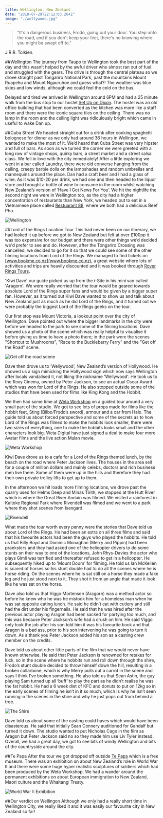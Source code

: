 ```yaml
---
title: Wellington, New Zealand
date: "2018-07-29T22:12:03.284Z"
image: "./wellywood.jpg"
---
```


>"It's a dangerous business, Frodo, going out your door. You step onto the road, and if you don't keep your feet, there's no knowing where you might be swept off to."

J.R.R. Tolkien.

##Wellington
The journey from Taupo to Wellington took the best part of the day and this wasn’t helped by the awful driver who almost ran out of fuel and struggled with the gears. The drive is through the central plateau so we drove straight past Tongariro National Park, past the mountains Mount Ruapehu and Mount Ngauruhoe and guess what?! The weather was blue skies and low winds, although we could feel the cold on the bus.

Delayed and tired we arrived in Wellington around 6PM and had a 25 minute walk from the bus stop to our hostel [Set Up on Dixon](https://www.setupdixon.co.nz/). The hostel was an old office building that had been converted as the kitchen was more like a staff room and there were the iconic square tiles on the ceiling. There was no lamp in the room and the ceiling light was ridiculously bright which came in useful to wake Dan up.

##Cuba Street
We headed straight out for a drink after cooking spaghetti bolognese for dinner as we only had around 36 hours in Wellingon, we wanted to make the most of it. We’d heard that Cuba Street was very hipster and full of bars. As soon as we turned the corner we were greeted with a long row of vintage shops, quirky bars, a street market and a street salsa class. We fell in love with the city immediately! After a little exploring we went in a bar called [Laundry](www.laundry.net.nz/), there were old converse hanging from the ceiling, creepy barbie dolls on the lampshades and random umbrellas and mannequins around the place. Dan had a craft beer and I had a glass of wine. As it was $10-20 per drink, we had one and then headed to the liquor store and brought a bottle of wine to consume in the room whilst watching New Zealand’s version of ‘Have I Got News For You’. We hit the nightlife the second night we were in Wellington too, as the city had a higher concentration of restaurants than New York, we headed out to eat in a Vietnamese place called [Restuarant 88](www.restaurant88.co.nz/), where we both had a delicious Beef Pho.

![Wellington](./wellington.jpg "Wellington")

##Lord of the Rings Location Tour
This had never been on our itinerary, we had looked it up before we got to New Zealand but felt at over £100pp it was too expensive for our budget and there were other things we’d decided we'd prefer to see and do. However, after the Tongariro Crossing was cancelled, we decided to go for it so that we could see some of the other filming locations from Lord of the Rings. We managed to find tickets on [www.bookme.co.nz](www.bookme.co.nz), a great website where lots of activities and trips are heavily discounted and it was booked through [Rover Rings Tours](https://roverringstours.co.nz/).

'Kiwi Dave' our guide picked us up from the i-Site in his mini van called 'Aragorn'. We were really worried that the tour would be geared towards absolute Lord of the Rings super fans and would be given by a bigger super fan. However, as it turned out Kiwi Dave wanted to show us and talk about New Zealand just as much as he did Lord of the Rings, and it turned out we were probably the biggest Lord of the Rings geeks on the tour.

Our first stop was Mount Victoria, a lookout point over the city of Wellington. Dave pointed out where the bigger landmarks in the city were before we headed to the park to see some of the filming locations. Dave showed us a photo of the scene which was really helpful to visualise it before giving us time to have a photo there; in the park were the scenes "Shortcut to Mushrooms", "Race to the Buckleberry Ferry" and the "Get off the Road" scene.

![Get off the road scene](./get-off-the-road.jpg "Get off the road scene")

Dave then drove us to ‘Wellywood’, New Zealand’s version of Hollywood. He showed us a sign mimicking the Hollywood sign which now says Wellington after locals vandalised it, not liking the nickname 'Wellywood'. He took us to the Roxy Cinema, owned by Peter Jackson, to see an actual Oscar Award which was won for Lord of the Rings. He also stopped outside some of the studios that have been used for films like King Kong and the Hobbit.

We then had some time at [Weta Workshop](www.wetanz.com) on a guided tour around a very small part of the studio. We got to see lots of props made for films like the hobbit feet, Sting (Bilbo/Frodo’s sword), armour and a car from Halo. The guide told us about forced perspective and some of the secrets as to how Lord of the Rings was filmed to make the hobbits look smaller, there were two sizes of everything, one to make the hobbits looks small and the other characters look big. Weta Digital have just signed a deal to make four more Avatar films and the live action Mulan movie.

![Weta Workshop](./weta-workshop.jpg "Weta Workshop")

Kiwi Dave drove us to a cafe for a Lord of the Rings themed lunch, by the beach on the road where Peter Jackson lives. The houses in the area sell for a couple of million dollars and mainly celebs, doctors and rich business men live there. Some of them were up in the hills and therefore they had their own private trolley lifts to get up to them.

In the afternoon we hit loads more filming locations, we drove past the quarry used for Helms Deep and Minas Tirith, we stopped at the Hutt River which is where the Great River Anduin was filmed. We visited a rainforest in Kaitoke Regional Park where Rivendell was filmed and we went to a park where they shot scenes from Isengard.

![Rivendell](./rivendell.jpg "Rivendell")

What made the tour worth every penny were the stories that Dave told us about Lord of the Rings. He had been an extra on all three films and said that his favourite actors had been the guys who played the hobbits. He told us that Billy Boyd and Dominic Monaghan (Merry and Pippin) had been pranksters and they had asked one of the helicopter drivers to do some stunts on their way to one of the locations, John Rhys-Davies the actor who plays Gimli was terrified and thereafter refused to get in a helicopter. He subsequently hiked up to 'Mount Doom' for filming. He told us Ian McKellen is scared of horses so his stunt double had to do all the scenes where he is horse riding. On the scenes where he is sat still on a horse they made a fake leg and he just stood next to it. They shot it from an angle that made it look like he was sat on the horse.

Dave also told us that Viggo Mortensen (Aragorn) was a method actor so before he knew who he was he mistook him for a homeless man when he was sat opposite eating lunch. He said he didn’t eat with cutlery and still had the dirt under his fingernails. He said that he was hired after the previous actor playing Aragon had been sacked for partying too much, and this was because Peter Jackson’s wife had a crush on him. He said Viggo only took the job after his son told him it was his favourite book and that Aragon is a bad ass, prior to his son intervening he was going to turn it down. As a thank you Peter Jackson added his son as a casting crew member on the credits.

Dave told us about other little parts of the film that we would never have known otherwise. He said that Peter Jackson is renowned for retakes for luck, so in the scene where he hobbits run and roll down through the shire, Frodo’s stunt double decided to throw himself down the hill, resulting in a broken collarbone, which is why Merry pulls out a carrot in the scene and says I think I’ve broken something. He also told us that Sean Astin, the guy playing Sam turned up all ‘buff’ to play the part as he didn’t realise he was the fat hobbit. He had a 6 week diet of KFC and donuts to put on 12kg so in the early scenes of filming he isn’t in it so much, which is why he isn’t seen running in the scenes in the shire and why he just pops out from behind a tree.

![The Shire](./the-shire.jpg "The Shire")

Dave told us about some of the casting could haves which would have been disasterous. He said that initially Sean Connery auditioned for Gandalf but turned it down. The studio wanted to put Nicholas Cage in the film as Aragon but Peter Jackson said no so they made him use Liv Tyler instead. Overall, we had a great day, we got to see bits of windy Wellington and bits of the countryside around the city.

##Te Papa
After the tour we got dropped off outside [Te Papa](https://www.tepapa.govt.nz/) which is a free museum. There was an exhibition on about New Zealand’s role in World War II and there were some huge hyper realistic sculptures of soldiers which had been produced by the Weta Workshop. We had a wander around the permanent exhibitions on about European immigration to New Zealand, Maori culture and the Whaitangi Treaty.

![World War II Exhibition](./soldier.jpg "World War II Exhibition")

##Our verdict on Wellingon
Although we only had a really short time in Wellington City, we really liked it and it was easily our favourite city in New Zealand so far!

